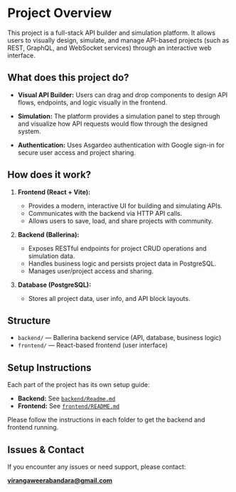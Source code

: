# Project Overview

This project is a full-stack API builder and simulation platform. It allows users to visually design, simulate, and manage API-based projects (such as REST, GraphQL, and WebSocket services) through an interactive web interface.

## What does this project do?

- **Visual API Builder:** Users can drag and drop components to design API flows, endpoints, and logic visually in the frontend.
- **Simulation:** The platform provides a simulation panel to step through and visualize how API requests would flow through the designed system.

- **Authentication:** Uses Asgardeo authentication with Google sign-in for secure user access and project sharing.

## How does it work?

1. **Frontend (React + Vite):**

   - Provides a modern, interactive UI for building and simulating APIs.
   - Communicates with the backend via HTTP API calls.
   - Allows users to save, load, and share projects with community.

2. **Backend (Ballerina):**

   - Exposes RESTful endpoints for project CRUD operations and simulation data.
   - Handles business logic and persists project data in PostgreSQL.
   - Manages user/project access and sharing.

3. **Database (PostgreSQL):**
   - Stores all project data, user info, and API block layouts.

## Structure

- `backend/` — Ballerina backend service (API, database, business logic)
- `frontend/` — React-based frontend (user interface)

## Setup Instructions

Each part of the project has its own setup guide:

- **Backend:** See [`backend/Readme.md`](./backend/Readme.md)
- **Frontend:** See [`frontend/README.md`](./frontend/README.md)

Please follow the instructions in each folder to get the backend and frontend running.

## Issues & Contact

If you encounter any issues or need support, please contact:

**virangaweerabandara@gmail.com**
